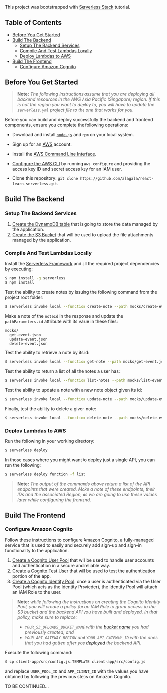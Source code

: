 This project was bootstrapped with [Serverless Stack](https://serverless-stack.com/) tutorial.

## Table of Contents

- [Before You Get Started](#before-you-get-started)
- [Build The Backend](#build-the-backend)
  - [Setup The Backend Services](#setup-the-backend-services)
  - [Compile And Test Lambdas Locally](#compile-and-test-lambdas-locally)
  - [Deploy Lambdas to AWS](#deploy-lambdas-to-aws)
- [Build The Frontend](#build-the-frontend)
  - [Configure Amazon Cognito](#configure-amazon-cognito)

## Before You Get Started

> **Note:** *The following instructions assume that you are deploying all backend resources in the AWS Asia Pacific (Singapore) region.*
> *If this is not the region you want to deploy to, you will have to update the `serverless.yml` project file to the one that works for you.*

Before you can build and deploy successfully the backend and frontend components, ensure you complete the following operations:

* Download and install [`node.js`](https://nodejs.org/en/) and `npm` on your local system.
* Sign up for an [AWS](https://aws.amazon.com) account.
* Install the [AWS Command Line Interface](http://docs.aws.amazon.com/cli/latest/userguide/installing.html).
* [Configure the AWS CLI](http://docs.aws.amazon.com/cli/latest/userguide/cli-chap-getting-started.html) by running `aws configure` and providing the access key ID and secret access key for an IAM user.

* Clone this repository: `git clone https://github.com/alagala/react-learn-serverless.git`.

## Build The Backend

### Setup The Backend Services

1. [Create the DynamoDB table](https://serverless-stack.com/chapters/create-a-dynamodb-table.html) that is going to store the data managed by the application.
2. [Create the S3 Bucket](https://serverless-stack.com/chapters/create-an-s3-bucket-for-file-uploads.html) that will be used to upload the file attachments managed by the application.

### Compile And Test Lambdas Locally

Install the [Serverless Framework](https://serverless.com/) and all the required project dependencies by executing:
```sh
$ npm install -g serverless
$ npm install
```

Test the ability to create notes by issuing the following command from the project root folder:
```sh
$ serverless invoke local --function create-note --path mocks/create-event.json
```

Make a note of the `noteId` in the response and update the `pathParameters.id` attribute with its value in these files:
```
mocks/
  get-event.json
  update-event.json
  delete-event.json
```

Test the ability to retrieve a note by its id:
```sh
$ serverless invoke local --function get-note --path mocks/get-event.json
```

Test the ability to return a list of all the notes a user has:
```sh
$ serverless invoke local --function list-notes --path mocks/list-event.json
```

Test the ability to update a note with a new note object given its id:
```sh
$ serverless invoke local --function update-note --path mocks/update-event.json
```

Finally, test the ability to delete a given note:
```sh
$ serverless invoke local --function delete-note --path mocks/delete-event.json
```

### Deploy Lambdas to AWS

Run the following in your working directory:
```sh
$ serverless deploy
```

In those cases where you might want to deploy just a single API, you can run the following:
```sh
$ serverless deploy function -f list
```

> **Note:** *The output of the commands above return a list of the API endpoints that were created. Make a note of these endpoints, their IDs and the associated Region, as we are going to use these values later while configuring the frontend.*

## Build The Frontend

### Configure Amazon Cognito

Follow these instructions to configure Amazon Cognito, a fully-managed service that is used to easily and securely add sign-up and sign-in functionality to the application.

1. [Create a Cognito User Pool](https://serverless-stack.com/chapters/create-a-cognito-user-pool.html) that will be used to handle user accounts and authentication in a secure and reliable way.
2. [Create a Cognito Test User](https://serverless-stack.com/chapters/create-a-cognito-test-user.html) that will be used to test the authentication portion of the app.
3. [Create a Cognito Identity Pool](https://serverless-stack.com/chapters/create-a-cognito-identity-pool.html): once a user is authenticated via the User Pool (which acts as the Identity Provicder), the Identity Pool will attach an IAM Role to the user.

> **Note:** *while following the instructions on creating the Cognito Identity Pool, you will create a policy for an IAM Role to grant access to the S3 bucket and the backend API you have built and deployed. In that policy, make sure to replace:*
> * *`YOUR_S3_UPLOADS_BUCKET_NAME` with the [bucket name](#setup-the-backend-services) you had previously created; and*
> * *`YOUR_API_GATEWAY_REGION` and `YOUR_API_GATEWAY_ID` with the ones that you had gotten after you [deployed](#deploy-lambdas-to-aws) the backend API.*

Execute the following command:
```sh
$ cp client-app/src/config.js.TEMPLATE client-app/src/config.js
```
and replace `USER_POOL_ID` and `APP_CLIENT_ID` with the values you have obtained by following the previous steps on Amazon Cognito.

TO BE CONTINUED...
